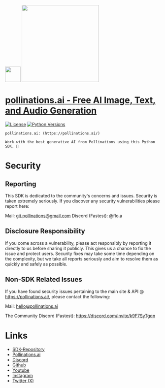 <div id="header">
  <img src="https://i.ibb.co/WpWqrTN3/pollinations-logo-icon-black-png.png" width="50"/>   <img src="https://i.ibb.co/r6JZ336/sketch1700556567238.png" width="250">
</div>

# [pollinations.ai -  Free AI Image, Text, and Audio Generation](https://pypi.org/project/pollinations)
[![License](https://img.shields.io/badge/license-MIT-blue.svg)](https://github.com/pollinations-ai/pollinations.ai/blob/main/LICENSE)
[![Python Versions](https://img.shields.io/badge/python-3%20%7C%203.10--3.13-blue)](https://www.python.org/downloads/)

```
pollinations.ai: (https://pollinations.ai/)

Work with the best generative AI from Pollinations using this Python SDK. 🐝
```

# Security

## Reporting
This SDK is dedicated to the community's concerns and issues. Security is taken extremely seriously. If you discover any security vulnerabilities please report here:

Mail: git.pollinations@gmail.com
Discord (Fastest): @flo.a

## Disclosure Responsibility
If you come across a vulnerability, please act responsibly by reporting it directly to us before sharing it publicly. This gives us a chance to fix the issue and protect users. Security fixes may take some time depending on the complexity, but we take all reports seriously and aim to resolve them as quickly and safely as possible.

## Non-SDK Related Issues
If you have found security issues pertaining to the main site & API @ https://pollinations.ai/, please contact the following:

Mail: hello@pollinations.ai

The Community Discord (Fastest): https://discord.com/invite/k9F7SyTgqn

# Links
- [SDK-Repository](https://github.com/pollinations-ai/pollinations.ai)
- [Pollinations.ai](https://pollinations.ai/)
- [Discord](https://discord.gg/8HqSRhJVxn)
- [Github](https://github.com/pollinations)
- [Youtube](https://www.youtube.com/channel/UCk4yKnLnYfyUmCCbDzOZOug)
- [Instagram](https://instagram.com/pollinations_ai)
- [Twitter (X)](https://twitter.com/pollinations_ai)

